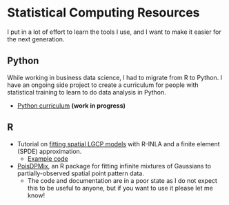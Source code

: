 # Statistical Computing Resources

I put in a lot of effort to learn the tools I use, and I want to make it
easier for the next generation.


## Python

While working in business data science, I had to migrate from R to Python. I
have an ongoing side project to create a curriculum for people with statistical
training to learn to do data analysis in Python.

- [Python curriculum](https://kflagg.gitbook.io/pythonds/) **(work in progress)**


## R

- Tutorial on [fitting spatial LGCP models]()
  with R-INLA and a finite element (SPDE) approximation.
  - [Example code](https://github.com/kflagg/jas-inla-review)
- [PoisDPMix](), an R package for fitting infinite mixtures of Gaussians to
  partially-observed spatial point pattern data.
  - The code and documentation are in a poor state as I do not expect this to
    be useful to anyone, but if you want to use it please let me know!


